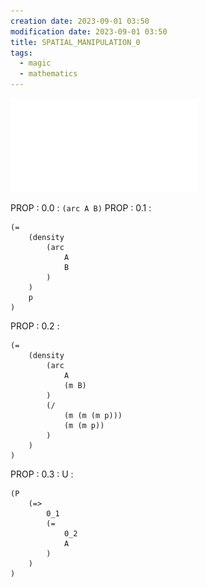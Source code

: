 ```yaml
---
creation date: 2023-09-01 03:50
modification date: 2023-09-01 03:50
title: SPATIAL_MANIPULATION_0
tags:
  - magic
  - mathematics
---
```

![Scanned Documents](Scanned%20Documents.pdf)

PROP : 0.0 : `(arc A B)`
PROP : 0.1 :
```
(=
	(density 
		(arc
			A
			B
		)
	)
	p
)
```

PROP : 0.2 :
```
(=
	(density
		(arc
			A
			(m B)
		)
		(/
			(m (m (m p)))
			(m (m p))
		)
	)
)
```

PROP : 0.3 : U : 
```
(P 
	(=>
		0_1
		(= 
			0_2
			A
		)
	)
)
```
